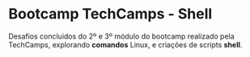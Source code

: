 # Bootcamp TechCamps - Shell

<p>Desafios concluidos do 2º e 3º módulo do bootcamp realizado pela TechCamps, explorando <strong>comandos</strong> Linux, e criações de scripts <strong>shell</strong>.<p/>
